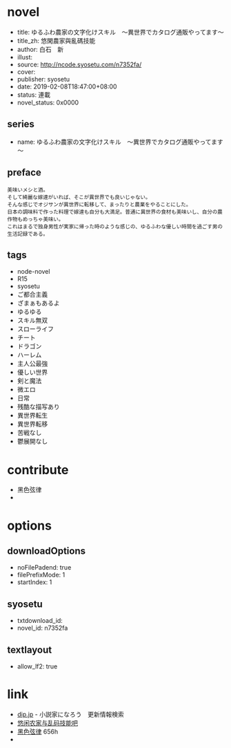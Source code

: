 # novel

- title: ゆるふわ農家の文字化けスキル　～異世界でカタログ通販やってます～
- title_zh: 悠閑農家與亂碼技能
- author: 白石　新
- illust:
- source: http://ncode.syosetu.com/n7352fa/
- cover:
- publisher: syosetu
- date: 2019-02-08T18:47:00+08:00
- status: 連載
- novel_status: 0x0000

## series

- name: ゆるふわ農家の文字化けスキル　～異世界でカタログ通販やってます～

## preface


```
美味いメシと酒。
そして綺麗な嫁達がいれば、そこが異世界でも良いじゃない。
そんな感じでオジサンが異世界に転移して、まったりと農業をやることにした。
日本の調味料で作った料理で嫁達も自分も大満足。普通に異世界の食材も美味いし、自分の農作物もめっちゃ美味い。
これはまるで独身男性が実家に帰った時のような感じの、ゆるふわな優しい時間を過ごす男の生活記録である。
```

## tags

- node-novel
- R15
- syosetu
- ご都合主義
- ざまぁもあるよ
- ゆるゆる
- スキル無双
- スローライフ
- チート
- ドラゴン
- ハーレム
- 主人公最強
- 優しい世界
- 剣と魔法
- 微エロ
- 日常
- 残酷な描写あり
- 異世界転生
- 異世界転移
- 苦戦なし
- 鬱展開なし

# contribute

- 黑色弦律
-

# options

## downloadOptions

- noFilePadend: true
- filePrefixMode: 1
- startIndex: 1

## syosetu

- txtdownload_id:
- novel_id: n7352fa

## textlayout

- allow_lf2: true

# link

- [dip.jp](https://narou.nar.jp/search.php?text=n7352fa&novel=all&genre=all&new_genre=all&length=0&down=0&up=100) - 小説家になろう　更新情報検索
- [悠闲农家与乱码技能吧](https://tieba.baidu.com/f?kw=%E6%82%A0%E9%97%B2%E5%86%9C%E5%AE%B6%E4%B8%8E%E4%B9%B1%E7%A0%81%E6%8A%80%E8%83%BD&ie=utf-8 "悠闲农家与乱码技能")
- [黑色弦律](https://pan.baidu.com/s/1s3QREM5IxmzD_fTqcSCgdQ) 656h
-
